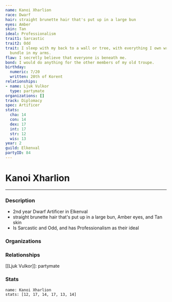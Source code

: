 ```yaml
---
name: Kanoi Xharlion
race: Dwarf
hair: straight brunette hair that's put up in a large bun
eyes: Amber
skin: Tan
ideal: Professionalism
trait1: Sarcastic
trait2: Odd
trait: I sleep with my back to a wall or tree, with everything I own wrapped in a
  bundle in my arms.
flaw: I secretly believe that everyone is beneath me.
bond: I would do anything for the other members of my old troupe.
birthday:
  numeric: 7/20
  written: 20th of Korent
relationships:
- name: Ljuk Vulkor
  type: partymate
organizations: []
track: Diplomacy
spec: Artificer
stats:
  cha: 14
  con: 14
  dex: 17
  int: 17
  str: 12
  wis: 13
year: 2
guild: Elkenval
partyID: 84
---
```

# Kanoi Xharlion
---
### Description
- 2nd year Dwarf Artificer in Elkenval
- straight brunette hair that's put up in a large bun, Amber eyes, and Tan skin
- Is Sarcastic and Odd, and has Professionalism as their ideal

### Organizations
### Relationships
[[Ljuk Vulkor]]: partymate
### Stats
```statblock
name: Kanoi Xharlion
stats: [12, 17, 14, 17, 13, 14]
```